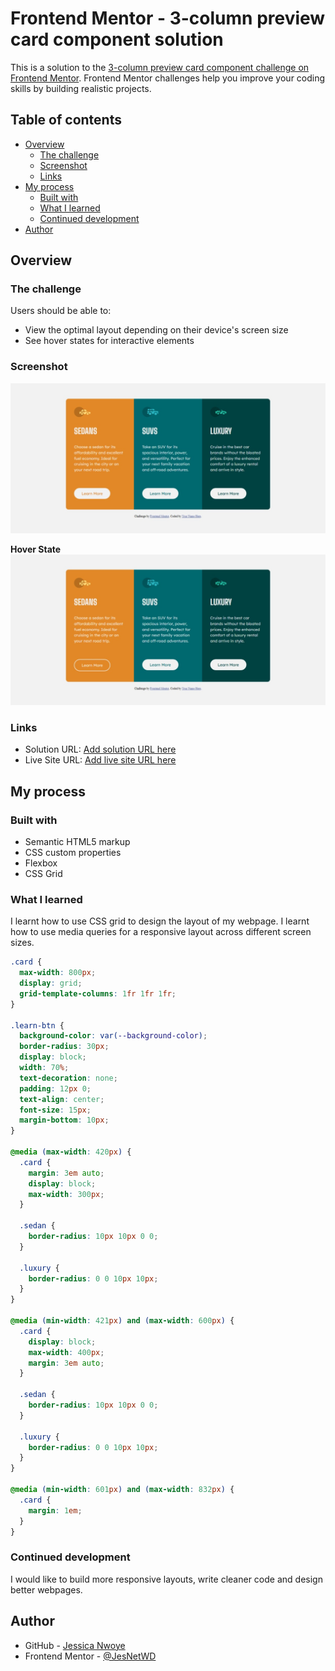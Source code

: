 # Frontend Mentor - 3-column preview card component solution

This is a solution to the [3-column preview card component challenge on Frontend Mentor](https://www.frontendmentor.io/challenges/3column-preview-card-component-pH92eAR2-). Frontend Mentor challenges help you improve your coding skills by building realistic projects.

## Table of contents

- [Overview](#overview)
  - [The challenge](#the-challenge)
  - [Screenshot](#screenshot)
  - [Links](#links)
- [My process](#my-process)
  - [Built with](#built-with)
  - [What I learned](#what-i-learned)
  - [Continued development](#continued-development)
- [Author](#author)

## Overview

### The challenge

Users should be able to:

- View the optimal layout depending on their device's screen size
- See hover states for interactive elements

### Screenshot

![](./images/Screenshot.jpeg)

**Hover State**
![](./images/Screenshot-active.jpeg)

### Links

- Solution URL: [Add solution URL here](https://your-solution-url.com)
- Live Site URL: [Add live site URL here](https://your-live-site-url.com)

## My process

### Built with

- Semantic HTML5 markup
- CSS custom properties
- Flexbox
- CSS Grid

### What I learned

I learnt how to use CSS grid to design the layout of my webpage. I learnt how to use media queries for a responsive layout across different screen sizes.

```css
.card {
  max-width: 800px;
  display: grid;
  grid-template-columns: 1fr 1fr 1fr;
}

.learn-btn {
  background-color: var(--background-color);
  border-radius: 30px;
  display: block;
  width: 70%;
  text-decoration: none;
  padding: 12px 0;
  text-align: center;
  font-size: 15px;
  margin-bottom: 10px;
}

@media (max-width: 420px) {
  .card {
    margin: 3em auto;
    display: block;
    max-width: 300px;
  }

  .sedan {
    border-radius: 10px 10px 0 0;
  }

  .luxury {
    border-radius: 0 0 10px 10px;
  }
}

@media (min-width: 421px) and (max-width: 600px) {
  .card {
    display: block;
    max-width: 400px;
    margin: 3em auto;
  }

  .sedan {
    border-radius: 10px 10px 0 0;
  }

  .luxury {
    border-radius: 0 0 10px 10px;
  }
}

@media (min-width: 601px) and (max-width: 832px) {
  .card {
    margin: 1em;
  }
}
```

### Continued development

I would like to build more responsive layouts, write cleaner code and design better webpages.

## Author

- GitHub - [Jessica Nwoye](https://github.com/JesNetWD)
- Frontend Mentor - [@JesNetWD](https://www.frontendmentor.io/profile/JesNetWD)
